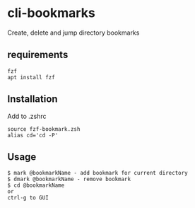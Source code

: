 # cli-bookmarks

Create, delete and jump directory bookmarks 

## requirements
```
fzf
apt install fzf 
```


## Installation

Add to .zshrc
```
source fzf-bookmark.zsh
alias cd='cd -P'
```

## Usage 
```
$ mark @bookmarkName - add bookmark for current directory
$ dmark @bookmarkName - remove bookmark 
$ cd @bookmarkName
or 
ctrl-g to GUI
```